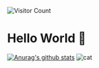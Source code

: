 ![Visitor Count](https://profile-counter.glitch.me/fuu0516/count.svg)
# Hello World 👋
[![Anurag's github stats](https://github-readme-stats.vercel.app/api?username=fuu0516)](https://github.com/fuu0516/github-readme-stats)
![cat](https://camo.githubusercontent.com/d1e31dc52cf700fe195916ba84c533b868ba02d58fe5ad5503c210324f1a6096/68747470733a2f2f692e67697068792e636f6d2f6d656469612f4c6d4e77724268656a6b4b394546503530342f323030772e77656270)
